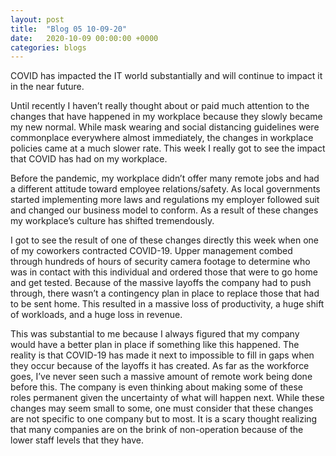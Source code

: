 ```yaml
---
layout: post
title:  "Blog 05 10-09-20"
date:   2020-10-09 00:00:00 +0000
categories: blogs
---
```

COVID has impacted the IT world substantially and will continue to impact it in the near future. 

Until recently I haven’t really thought about or paid much attention to the changes that have happened in my workplace because they slowly became my new normal. While mask wearing and social distancing guidelines were commonplace everywhere almost immediately, the changes in workplace policies came at a much slower rate. This week I really got to see the impact that COVID has had on my workplace.

Before the pandemic, my workplace didn’t offer many remote jobs and had a different attitude toward employee relations/safety. As local governments started implementing more laws and regulations my employer followed suit and changed our business model to conform. As a result of these changes my workplace’s culture has shifted tremendously. 

I got to see the result of one of these changes directly this week when one of my coworkers contracted COVID-19. Upper management combed through hundreds of hours of security camera footage to determine who was in contact with this individual and ordered those that were to go home and get tested. Because of the massive layoffs the company had to push through, there wasn’t a contingency plan in place to replace those that had to be sent home. This resulted in a massive loss of productivity, a huge shift of workloads, and a huge loss in revenue. 

This was substantial to me because I always figured that my company would have a better plan in place if something like this happened. The reality is that COVID-19 has made it next to impossible to fill in gaps when they occur because of the layoffs it has created. As far as the workforce goes, I’ve never seen such a massive amount of remote work being done before this. The company is even thinking about making some of these roles permanent given the uncertainty of what will happen next. While these changes may seem small to some, one must consider that these changes are not specific to one company but to most. It is a scary thought realizing that many companies are on the brink of non-operation because of the lower staff levels that they have. 
